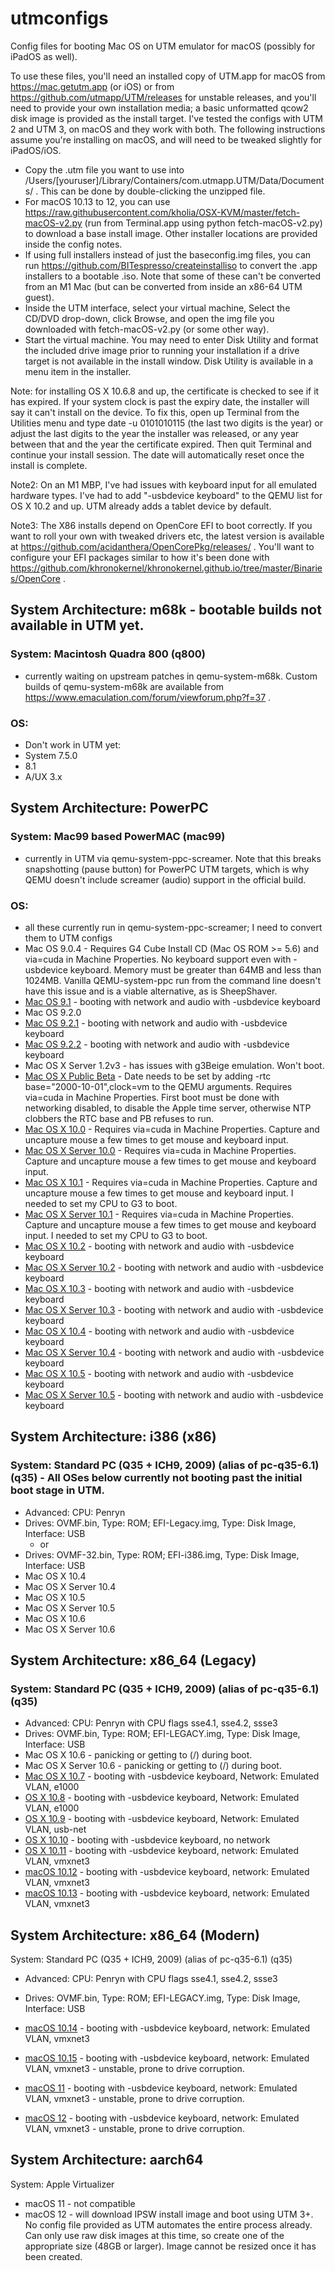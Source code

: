 # utmconfigs
Config files for booting Mac OS on UTM emulator for macOS (possibly for iPadOS as well).

To use these files, you'll need an installed copy of UTM.app for macOS from https://mac.getutm.app (or iOS) or from https://github.com/utmapp/UTM/releases for unstable releases, and you'll need to provide your own installation media; a basic unformatted qcow2 disk image is provided as the install target.  I've tested the configs with UTM 2 and UTM 3, on macOS and they work with both.  The following instructions assume you're installing on macOS, and will need to be tweaked slightly for iPadOS/iOS.

- Copy the .utm file you want to use into /Users/[youruser]/Library/Containers/com.utmapp.UTM/Data/Documents/ .  This can be done by double-clicking the unzipped file.
- For macOS 10.13 to 12, you can use https://raw.githubusercontent.com/kholia/OSX-KVM/master/fetch-macOS-v2.py (run from Terminal.app using python fetch-macOS-v2.py) to download a base install image.  Other installer locations are provided inside the config notes.
- If using full installers instead of just the baseconfig.img files, you can run https://github.com/BITespresso/createinstalliso  to convert the .app installers to a bootable .iso.  Note that some of these can't be converted from an M1 Mac (but can be converted from inside an x86-64 UTM guest).
- Inside the UTM interface, select your virtual machine, Select the CD/DVD drop-down, click Browse, and open the img file you downloaded with fetch-macOS-v2.py (or some other way).
- Start the virtual machine.  You may need to enter Disk Utility and format the included drive image prior to running your installation if a drive target is not available in the install window.  Disk Utility is available in a menu item in the installer.

Note: for installing OS X 10.6.8 and up, the certificate is checked to see if it has expired.  If your system clock is past the expiry date, the installer will say it can't install on the device.  To fix this, open up Terminal from the Utilities menu and type date -u 0101010115 (the last two digits is the year) or adjust the last digits to the year the installer was released, or any year between that and the year the certificate expired.  Then quit Terminal and continue your install session.  The date will automatically reset once the install is complete.

Note2: On an M1 MBP, I've had issues with keyboard input for all emulated hardware types.  I've had to add "-usbdevice keyboard" to the QEMU list for OS X 10.2 and up.  UTM already adds a tablet device by default.

Note3: The X86 installs depend on OpenCore EFI to boot correctly.  If you want to roll your own with tweaked drivers etc, the latest version is available at https://github.com/acidanthera/OpenCorePkg/releases/ . You'll want to configure your EFI packages similar to how it's been done with https://github.com/khronokernel/khronokernel.github.io/tree/master/Binaries/OpenCore .

## System Architecture: m68k - bootable builds not available in UTM yet.

### System: Macintosh Quadra 800 (q800)
- currently waiting on upstream patches in qemu-system-m68k.  Custom builds of qemu-system-m68k are available from https://www.emaculation.com/forum/viewforum.php?f=37 .

### OS: 
- Don't work in UTM yet:
- System 7.5.0
- 8.1
- A/UX 3.x 

## System Architecture: PowerPC 

### System: Mac99 based PowerMAC (mac99) 
- currently in UTM via qemu-system-ppc-screamer.  Note that this breaks snapshotting (pause button) for PowerPC UTM targets, which is why QEMU doesn't include screamer (audio) support in the official build.

### OS: 
- all these currently run in qemu-system-ppc-screamer; I need to convert them to UTM configs
- Mac OS 9.0.4 - Requires G4 Cube Install CD (Mac OS ROM >= 5.6) and via=cuda in Machine Properties.  No keyboard support even with -usbdevice keyboard. Memory must be greater than 64MB and less than 1024MB.  Vanilla QEMU-system-ppc run from the command line doesn't have this issue and is a viable alternative, as is SheepShaver.
- [Mac OS 9.1](utm://downloadVM?url=https://github.com/adespoton/utmconfigs/raw/main/Mac%2520OS%25209.1%2520(config%2520only).utm.zip) - booting with network and audio with -usbdevice keyboard
- Mac OS 9.2.0
- [Mac OS 9.2.1](utm://downloadVM?url=https://github.com/adespoton/utmconfigs/raw/main/Mac%2520OS%25209.2.1%2520(config%2520only).utm.zip) - booting with network and audio with -usbdevice keyboard
- [Mac OS 9.2.2](utm://downloadVM?url=https://github.com/adespoton/utmconfigs/raw/main/Mac%2520OS%25209.2.2%2520(config%2520only).utm.zip) - booting with network and audio with -usbdevice keyboard
- Mac OS X Server 1.2v3 - has issues with g3Beige emulation.  Won't boot.
- [Mac OS X Public Beta](utm://downloadVM?url=https://github.com/adespoton/utmconfigs/raw/main/OS%2520X%252010%2520Public%2520Beta%2520(config%2520only).utm.zip) - Date needs to be set by adding -rtc base="2000-10-01",clock=vm to the QEMU arguments. Requires via=cuda in Machine Properties.  First boot must be done with networking disabled, to disable the Apple time server, otherwise NTP clobbers the RTC base and PB refuses to run.
- [Mac OS X 10.0](utm://downloadVM?url=https://github.com/adespoton/utmconfigs/raw/main/OS%2520X%252010.0%2520(config%2520only).utm.zip) - Requires via=cuda in Machine Properties.  Capture and uncapture mouse a few times to get mouse and keyboard input.
- [Mac OS X Server 10.0](utm://downloadVM?url=https://github.com/adespoton/utmconfigs/raw/main/OS%2520X%2520Server%252010.0%2520(config%2520only).utm.zip) - Requires via=cuda in Machine Properties.  Capture and uncapture mouse a few times to get mouse and keyboard input.
- [Mac OS X 10.1](utm://downloadVM?url=https://github.com/adespoton/utmconfigs/raw/main/OS%2520X%252010.1%2520(config%2520only).utm.zip) - Requires via=cuda in Machine Properties.  Capture and uncapture mouse a few times to get mouse and keyboard input. I needed to set my CPU to G3 to boot.
- [Mac OS X Server 10.1](utm://downloadVM?url=https://github.com/adespoton/utmconfigs/raw/main/OS%2520X%2520Server%252010.1%2520(config%2520only).utm.zip) - Requires via=cuda in Machine Properties.  Capture and uncapture mouse a few times to get mouse and keyboard input.  I needed to set my CPU to G3 to boot.
- [Mac OS X 10.2](utm://downloadVM?url=https://github.com/adespoton/utmconfigs/raw/main/OS%2520X%252010.2%2520(config%2520only).utm.zip) - booting with network and audio with -usbdevice keyboard
- [Mac OS X Server 10.2](utm://downloadVM?url=https://github.com/adespoton/utmconfigs/raw/main/OS%2520X%2520Server%252010.2%2520(config%2520only).utm.zip) - booting with network and audio with -usbdevice keyboard
- [Mac OS X 10.3](utm://downloadVM?url=https://github.com/adespoton/utmconfigs/raw/main/OS%2520X%252010.3%2520(config%2520only).utm.zip) - booting with network and audio with -usbdevice keyboard
- [Mac OS X Server 10.3](utm://downloadVM?url=https://github.com/adespoton/utmconfigs/raw/main/OS%2520X%2520Server%252010.3%2520(config%2520only).utm.zip) - booting with network and audio with -usbdevice keyboard
- [Mac OS X 10.4](utm://downloadVM?url=https://github.com/adespoton/utmconfigs/raw/main/OS%2520X%252010.4%2520PPC%2520(config%2520only).utm.zip) - booting with network and audio with -usbdevice keyboard
- [Mac OS X Server 10.4](utm://downloadVM?url=https://github.com/adespoton/utmconfigs/raw/main/OS%2520X%2520Server%252010.4%2520PPC%2520(config%2520only).utm.zip) - booting with network and audio with -usbdevice keyboard
- [Mac OS X 10.5](utm://downloadVM?url=https://github.com/adespoton/utmconfigs/raw/main/OS%2520X%252010.5%2520PPC%2520(config%2520only).utm.zip) - booting with network and audio with -usbdevice keyboard
- [Mac OS X Server 10.5](utm://downloadVM?url=https://github.com/adespoton/utmconfigs/raw/main/OS%2520X%2520Server%252010.5%2520PPC%2520(config%2520only).utm.zip) - booting with network and audio with -usbdevice keyboard

## System Architecture: i386 (x86)

### System: Standard PC (Q35 + ICH9, 2009) (alias of pc-q35-6.1) (q35) - All OSes below currently not booting past the initial boot stage in UTM.
- Advanced: CPU: Penryn
- Drives: OVMF.bin, Type: ROM; EFI-Legacy.img, Type: Disk Image, Interface: USB
  - or
- Drives: OVMF-32.bin, Type: ROM; EFI-i386.img, Type: Disk Image, Interface: USB
- Mac OS X 10.4
- Mac OS X Server 10.4
- Mac OS X 10.5
- Mac OS X Server 10.5
- Mac OS X 10.6
- Mac OS X Server 10.6

## System Architecture: x86_64 (Legacy)

### System: Standard PC (Q35 + ICH9, 2009) (alias of pc-q35-6.1) (q35)
- Advanced: CPU: Penryn with CPU flags sse4.1, sse4.2, ssse3
- Drives: OVMF.bin, Type: ROM; EFI-LEGACY.img, Type: Disk Image, Interface: USB
- Mac OS X 10.6 - panicking or getting to (/) during boot.
- Mac OS X Server 10.6 - panicking or getting to (/) during boot.
- [Mac OS X 10.7](utm://downloadVM?url=https://github.com/adespoton/utmconfigs/raw/main/OS%2520X%252010.7%2520(config%2520only).utm.zip) - booting with -usbdevice keyboard, Network: Emulated VLAN, e1000
- [OS X 10.8](utm://downloadVM?url=https://github.com/adespoton/utmconfigs/raw/main/OS%2520X%252010.8%2520(config%2520only).utm.zip) - booting with -usbdevice keyboard, Network: Emulated VLAN, e1000
- [OS X 10.9](utm://downloadVM?url=https://github.com/adespoton/utmconfigs/raw/main/OS%2520X%252010.9%2520(config%2520only).utm.zip) - booting with -usbdevice keyboard, Network: Emulated VLAN, usb-net
- [OS X 10.10](utm://downloadVM?url=https://github.com/adespoton/utmconfigs/raw/main/OS%2520X%252010.10%2520(config%2520only).utm.zip) - booting with -usbdevice keyboard, no network
- [OS X 10.11](utm://downloadVM?url=https://github.com/adespoton/utmconfigs/raw/main/OS%2520X%252010.11%2520(config%2520only).utm.zip) - booting with -usbdevice keyboard, network: Emulated VLAN, vmxnet3
- [macOS 10.12](utm://downloadVM?url=https://github.com/adespoton/utmconfigs/raw/main/macOS%252010.12%2520(config%2520only).utm.zip) - booting with -usbdevice keyboard, network: Emulated VLAN, vmxnet3
- [macOS 10.13](utm://downloadVM?url=https://github.com/adespoton/utmconfigs/raw/main/macOS%252010.13%2520(config%2520only).utm.zip) - booting with -usbdevice keyboard, network: Emulated VLAN, vmxnet3

## System Architecture: x86_64 (Modern)

System: Standard PC (Q35 + ICH9, 2009) (alias of pc-q35-6.1) (q35)
- Advanced: CPU: Penryn with CPU flags sse4.1, sse4.2, ssse3
- Drives: OVMF.bin, Type: ROM; EFI-LEGACY.img, Type: Disk Image, Interface: USB
- [macOS 10.14](utm://downloadVM?url=https://github.com/adespoton/utmconfigs/raw/main/macOS%252010.14%2520(config%2520only).utm.zip) - booting with -usbdevice keyboard, network: Emulated VLAN, vmxnet3
- [macOS 10.15](utm://downloadVM?url=https://github.com/adespoton/utmconfigs/raw/main/macOS%252010.15%2520(config%2520only).utm.zip) - booting with -usbdevice keyboard, network: Emulated VLAN, vmxnet3 - unstable, prone to drive corruption.

- [macOS 11](utm://downloadVM?url=https://github.com/adespoton/utmconfigs/raw/main/macOS%252011%2520X86-64%2520(config%2520only).utm.zip) - booting with -usbdevice keyboard, network: Emulated VLAN, vmxnet3 - unstable, prone to drive corruption.
- [macOS 12](utm://downloadVM?url=https://github.com/adespoton/utmconfigs/raw/main/macOS%252012%2520X86-64%2520(config%2520only).utm.zip) - booting with -usbdevice keyboard, network: Emulated VLAN, vmxnet3 - unstable, prone to drive corruption.
  
## System Architecture: aarch64
System: Apple Virtualizer
- macOS 11 - not compatible
- macOS 12 - will download IPSW install image and boot using UTM 3+.  No config file provided as UTM automates the entire process already.  Can only use raw disk images at this time, so create one of the appropriate size (48GB or larger).  Image cannot be resized once it has been created.

